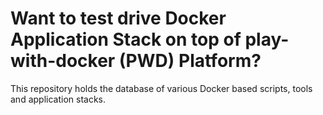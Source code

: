 # Want to test drive Docker Application Stack on top of play-with-docker (PWD) Platform?

This repository holds the database of various Docker based scripts, tools and application stacks.
